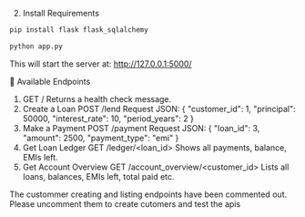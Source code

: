 2. Install Requirements
```bash
pip install flask flask_sqlalchemy
```
```bash
python app.py
```
This will start the server at:
http://127.0.0.1:5000/

📡 Available Endpoints
1) GET /
Returns a health check message.
2) Create a Loan
POST /lend
Request JSON:
{
  "customer_id": 1,
  "principal": 50000,
  "interest_rate": 10,
  "period_years": 2
}
3) Make a Payment
POST /payment
Request JSON:
{
  "loan_id": 3,
  "amount": 2500,
  "payment_type": "emi"
}
4) Get Loan Ledger
GET /ledger/<loan_id>
Shows all payments, balance, EMIs left.
5) Get Account Overview
GET /account_overview/<customer_id>
Lists all loans, balances, EMIs left, total paid etc.

The custommer creating and listing endpoints have been commented out. Please uncomment them to create cutomers and test the apis
